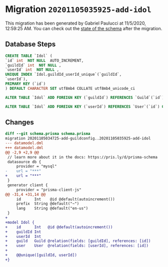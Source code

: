 # Migration `20201105035925-add-idol`

This migration has been generated by Gabriel Paulucci at 11/5/2020, 12:59:25 AM.
You can check out the [state of the schema](./schema.prisma) after the migration.

## Database Steps

```sql
CREATE TABLE `Idol` (
`id` int  NOT NULL  AUTO_INCREMENT,
`guildId` int  NOT NULL ,
`userId` int  NOT NULL ,
UNIQUE INDEX `Idol.guildId_userId_unique`(`guildId`,
`userId`),
PRIMARY KEY (`id`)
) DEFAULT CHARACTER SET utf8mb4 COLLATE utf8mb4_unicode_ci

ALTER TABLE `Idol` ADD FOREIGN KEY (`guildId`) REFERENCES `Guild`(`id`) ON DELETE CASCADE ON UPDATE CASCADE

ALTER TABLE `Idol` ADD FOREIGN KEY (`userId`) REFERENCES `User`(`id`) ON DELETE CASCADE ON UPDATE CASCADE
```

## Changes

```diff
diff --git schema.prisma schema.prisma
migration 20201105034725-add-guildconfig..20201105035925-add-idol
--- datamodel.dml
+++ datamodel.dml
@@ -2,9 +2,9 @@
 // learn more about it in the docs: https://pris.ly/d/prisma-schema
 datasource db {
     provider = "mysql"
-    url = "***"
+    url = "***"
 }
 generator client {
     provider = "prisma-client-js"
@@ -31,4 +31,14 @@
     id      Int    @id @default(autoincrement())
     prefix  String @default("~")
     lang    String @default("en-us")
 }
+
+model Idol {
+    id      Int   @id @default(autoincrement())
+    guildId Int
+    userId  Int
+    guild   Guild @relation(fields: [guildId], references: [id])
+    user    User  @relation(fields: [userId], references: [id])
+
+    @@unique([guildId, userId])
+}
```


